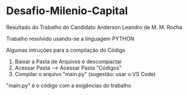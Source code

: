 # Desafio-Milenio-Capital

Resultado do Trabalho do Candidato Anderson Leandro de M. M. Rocha

Trabalho resolvido usando-se a linguagem PYTHON 

Algumas intruções para a compilação do Código
<ol>
  <li> Baixar a Pasta de Arquivos e descompactar </li>
  <li> Acessar Pasta --> Acessar Pasta "Códigos" </li>
  <li> Compilar o arquivo "main.py" (sugestão: usar o VS Code) </li>
</ol>

"main.py" é o código com a exigências do trabalho
